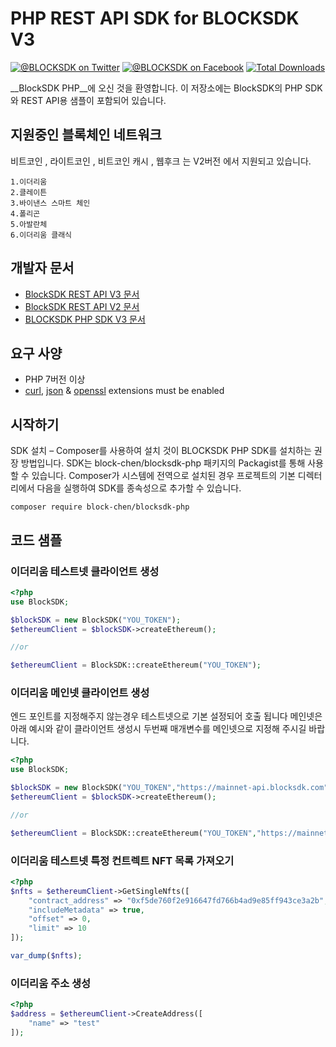 # PHP REST API SDK for BLOCKSDK V3
[![@BLOCKSDK on Twitter](https://img.shields.io/badge/twitter-%40BLOCKSDK-blue.svg)](https://twitter.com/BlockSdk)
[![@BLOCKSDK on Facebook](https://img.shields.io/badge/facebook-%40BLOCKSDK-blue.svg)](https://www.facebook.com/blocksdk)
[![Total Downloads](https://img.shields.io/packagist/dt/block-chen/blocksdk-php.svg?style=flat)](https://packagist.org/packages/block-chen/blocksdk-php)

__BlockSDK PHP__에 오신 것을 환영합니다. 이 저장소에는 BlockSDK의 PHP SDK와 REST API용 샘플이 포함되어 있습니다.

## 지원중인 블록체인 네트워크
비트코인 , 라이트코인 , 비트코인 캐시 , 웹후크 는 V2버전 에서 지원되고 있습니다.
```
1.이더리움
2.클레이튼  
3.바이낸스 스마트 체인
4.폴리곤
5.아발란체
6.이더리움 클래식
```
## 개발자 문서
* [BlockSDK REST API V3 문서](https://documenter.getpostman.com/view/20292093/Uz5FKwxw)
* [BlockSDK REST API V2 문서](https://docs-v2.blocksdk.com/ko/#fa255f0ccc)
* [BLOCKSDK PHP SDK V3 문서](https://github.com/Block-Chen/blocksdk-php/wiki)

## 요구 사양

   - PHP 7버전 이상
   - [curl](http://php.net/manual/en/book.curl.php), [json](http://php.net/manual/en/book.json.php) & [openssl](http://php.net/manual/en/book.openssl.php) extensions must be enabled
   
## 시작하기
   SDK 설치 – Composer를 사용하여 설치 것이 BLOCKSDK PHP SDK를 설치하는 권장 방법입니다. 
   SDK는 block-chen/blocksdk-php 패키지의 Packagist를 통해 사용할 수 있습니다. 
   Composer가 시스템에 전역으로 설치된 경우 프로젝트의 기본 디렉터리에서 다음을 실행하여 SDK를 종속성으로 추가할 수 있습니다.
   ```
   composer require block-chen/blocksdk-php
   ```

## 코드 샘플
### 이더리움 테스트넷 클라이언트 생성
```php
<?php
use BlockSDK;

$blockSDK = new BlockSDK("YOU_TOKEN");
$ethereumClient = $blockSDK->createEthereum();

//or

$ethereumClient = BlockSDK::createEthereum("YOU_TOKEN");
```
### 이더리움 메인넷 클라이언트 생성
엔드 포인트를 지정해주지 않는경우 테스트넷으로 기본 설정되어 호출 됩니다
메인넷은 아래 예시와 같이 클라이언트 생성시 두번째 매개변수를 메인넷으로 지정해 주시길 바랍니다.
```php
<?php
use BlockSDK;

$blockSDK = new BlockSDK("YOU_TOKEN","https://mainnet-api.blocksdk.com");
$ethereumClient = $blockSDK->createEthereum();

//or

$ethereumClient = BlockSDK::createEthereum("YOU_TOKEN","https://mainnet-api.blocksdk.com");
```
### 이더리움 테스트넷 특정 컨트렉트 NFT 목록 가져오기
```php
<?php
$nfts = $ethereumClient->GetSingleNfts([
    "contract_address" => "0xf5de760f2e916647fd766b4ad9e85ff943ce3a2b",
    "includeMetadata" => true,
    "offset" => 0,
    "limit" => 10
]);

var_dump($nfts);
```

### 이더리움 주소 생성
```php
<?php
$address = $ethereumClient->CreateAddress([
    "name" => "test"
]);
```

[install-packagist]: https://packagist.org/packages/block-chen/blocksdk-php
[composer]: http://getcomposer.org
[packagist]: http://packagist.org
[BlockSDK Developer Docs]: https://documenter.getpostman.com/view/20292093/Uz5FKwxw
